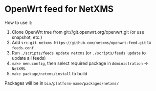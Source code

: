 # OpenWrt feed for NetXMS

How to use it:

1. Clone OpenWrt tree from git://git.openwrt.org/openwrt.git (or use snapshot, etc.)
1. Add `src-git netxms https://github.com/netxms/openwrt-feed.git` to `feeds.conf`
1. Run `./scripts/feeds update netxms` (or `./scripts/feeds update` to update all feeds)
1. `make menuconfig`, then select required package in `Administration` -> `NetXMS`.
1. `make package/netxms/install` to build

Packages will be in `bin/platform-name/packages/netxms/`
